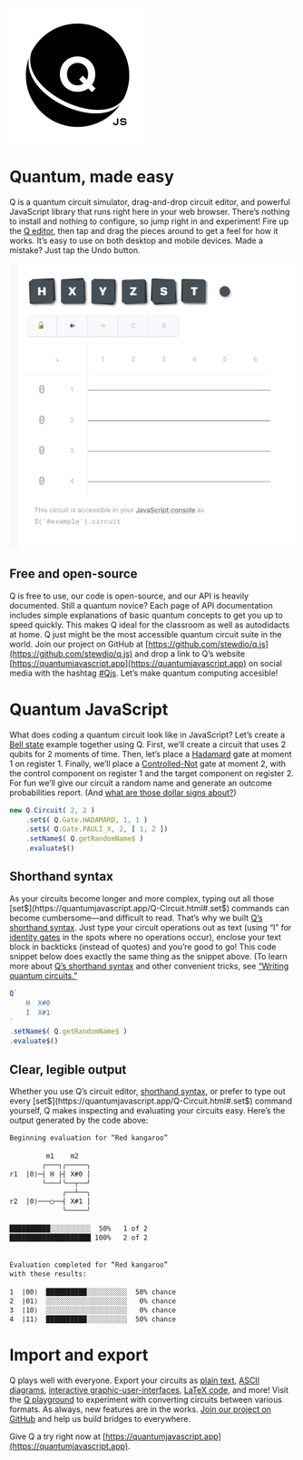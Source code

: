 

![Q.js](./assets/Q-mark.svg)  

Quantum, made easy
==============================================================================

Q is a quantum circuit simulator, drag-and-drop circuit editor, and powerful 
JavaScript library that runs right here in your web browser. There’s nothing 
to install and nothing to configure, so jump right in and experiment! 
Fire up the [Q editor](https://quantumjavascript.app), then tap and drag the 
pieces around to get a feel for how it works. It’s easy to use on both 
desktop and mobile devices. Made a mistake? Just tap the Undo button.

![Q editor demo](./assets/demos/Q-demo-editor-1.gif)  
  
  
Free and open-source
------------------------------------------------------------------------------
Q is free to use, our code is open-source, and our API is heavily documented. 
Still a quantum novice? Each page of API documentation includes simple 
explanations of basic quantum concepts to get you up to speed quickly. This 
makes Q ideal for the classroom as well as autodidacts at home. Q just might 
be the most accessible quantum circuit suite in the world. Join our project 
on GitHub at
[https://github.com/stewdio/q.js](https://github.com/stewdio/q.js)
and drop a link to Q’s website
[https://quantumjavascript.app](https://quantumjavascript.app)
on social media with the hashtag 
[#Qjs](https://twitter.com/search?q=%23Qjs).
Let’s make quantum computing accesible!


Quantum JavaScript
==============================================================================
What does coding a quantum circuit look like in JavaScript? Let’s create a 
[Bell state](https://en.wikipedia.org/wiki/Bell_state)
example together using Q. First, we’ll create a circuit that uses 2 qubits for
2 moments of time. Then, let’s place a 
[Hadamard](https://quantumjavascript.app/Q-Gate.html#.HADAMARD) gate at 
moment 1 on register 1. Finally, we’ll place a 
[Controlled-Not](https://quantumjavascript.app/Q-Gate.html#.PAULI_X) gate
at moment 2, with the control component on register 1 and the target 
component on register 2. For fun we’ll give our circuit a random name and 
generate an outcome probabilities report. (And 
[what are those dollar signs about?](https://quantumjavascript.app/contributing.html#Destructive_vs_non-destructive_methods))
```javascript
new Q.Circuit( 2, 2 )
    .set$( Q.Gate.HADAMARD, 1, 1 )
    .set$( Q.Gate.PAULI_X, 2, [ 1, 2 ])
    .setName$( Q.getRandomName$ )
    .evaluate$()
```


Shorthand syntax
------------------------------------------------------------------------------
As your circuits become longer and more complex, typing out all those 
[set$](https://quantumjavascript.app/Q-Circuit.html#.set$) commands can 
become cumbersome—and difficult to read. That’s why we built 
[Q’s shorthand syntax](https://quantumjavascript.app/Q-Circuit.html#.fromText). 
Just type your circuit operations out as text (using “I” for 
[identity gates](https://quantumjavascript.app/Q-Gate.html#.IDENTITY) in the 
spots where no operations occur), enclose your text block in backticks 
(instead of quotes) and you’re good to go! This code snippet below does 
exactly the same thing as the snippet above. (To learn more about 
[Q’s shorthand syntax](https://quantumjavascript.app/Q-Circuit.html#.fromText) 
and other convenient tricks, see 
[“Writing quantum circuits.”](https://quantumjavascript.app/Q-Circuit.html#Writing_quantum_circuits)

```javascript
Q`
    H  X#0
    I  X#1
`
.setName$( Q.getRandomName$ )
.evaluate$()
```


Clear, legible output
------------------------------------------------------------------------------
Whether you use Q’s circuit editor,
[shorthand syntax](https://quantumjavascript.app/Q-Circuit.html#.fromText),
or prefer to type out every 
[set$](https://quantumjavascript.app/Q-Circuit.html#.set$) command yourself,
Q makes inspecting and evaluating your circuits easy. Here’s the output 
generated by the code above:

```
Beginning evaluation for “Red kangaroo”

         m1    m2   
        ┌───┐╭─────╮
r1  |0⟩─┤ H ├┤ X#0 │
        └───┘╰──┬──╯
             ╭──┴──╮
r2  |0⟩───○──┤ X#1 │
             ╰─────╯

██████████░░░░░░░░░░  50%   1 of 2
████████████████████ 100%   2 of 2


Evaluation completed for “Red kangaroo”
with these results:

1  |00⟩  ██████████░░░░░░░░░░  50% chance
2  |01⟩  ░░░░░░░░░░░░░░░░░░░░   0% chance
3  |10⟩  ░░░░░░░░░░░░░░░░░░░░   0% chance
4  |11⟩  ██████████░░░░░░░░░░  50% chance

```


Import and export
==============================================================================
Q plays well with everyone. Export your circuits as 
[plain text](https://quantumjavascript.app/Q-Circuit.html#.toText), 
[ASCII diagrams](https://quantumjavascript.app/Q-Circuit.html#.toDiagram), 
[interactive graphic-user-interfaces](https://quantumjavascript.app/Q-Circuit.html#.toDom),
[LaTeX code](https://quantumjavascript.app/Q-Circuit.html#.toLatex),
and more!
Visit the [Q playground](https://quantumjavascript.app/playground.html)
to experiment with converting circuits between various formats.
As always, new features are in the works.
[Join our project on GitHub](https://github.com/stewdio/q.js")
and help us build bridges to everywhere.
  
  
  
  
Give Q a try right now at 
[https://quantumjavascript.app](https://quantumjavascript.app).



